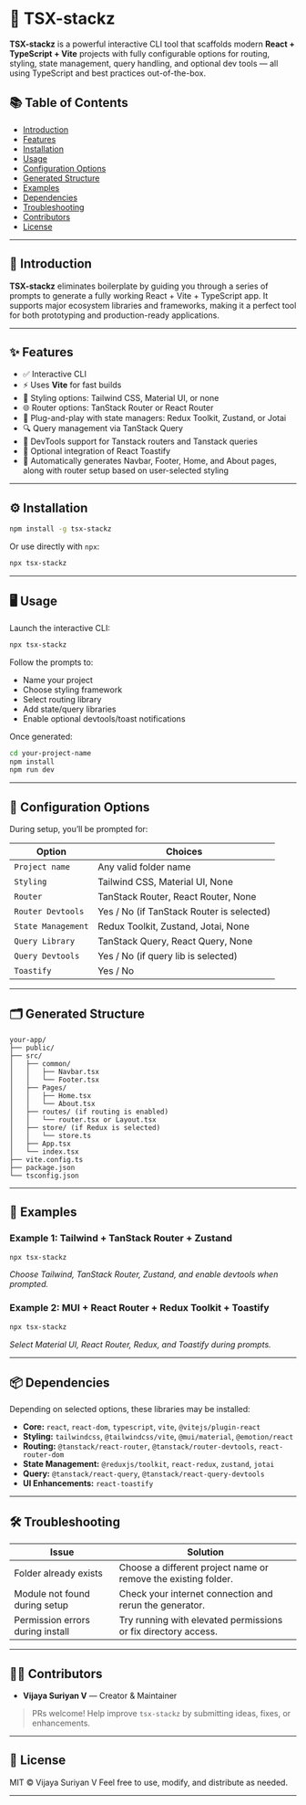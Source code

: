
# 🚀 TSX-stackz

**TSX-stackz** is a powerful interactive CLI tool that scaffolds modern **React + TypeScript + Vite** projects with fully configurable options for routing, styling, state management, query handling, and optional dev tools — all using TypeScript and best practices out-of-the-box.


## 📚 Table of Contents

* [Introduction](#-introduction)
* [Features](#-features)
* [Installation](#-installation)
* [Usage](#-usage)
* [Configuration Options](#-configuration-options)
* [Generated Structure](#-generated-structure)
* [Examples](#-examples)
* [Dependencies](#-dependencies)
* [Troubleshooting](#-troubleshooting)
* [Contributors](#-contributors)
* [License](#-license)

---

## 📖 Introduction

**TSX-stackz** eliminates boilerplate by guiding you through a series of prompts to generate a fully working React + Vite + TypeScript app. It supports major ecosystem libraries and frameworks, making it a perfect tool for both prototyping and production-ready applications.

---

## ✨ Features

* ✅ Interactive CLI 
* ⚡ Uses **Vite** for fast builds
* 🎨 Styling options: Tailwind CSS, Material UI, or none
* 🌐 Router options: TanStack Router or React Router
* 🔌 Plug-and-play with state managers: Redux Toolkit, Zustand, or Jotai
* 🔍 Query management via TanStack Query
* 🧪 DevTools support for Tanstack routers and Tanstack queries
* 🔔 Optional integration of React Toastify
* 🧩 Automatically generates Navbar, Footer, Home, and About pages, along with router setup based on user-selected styling

---

## ⚙️ Installation

```bash
npm install -g tsx-stackz
```

Or use directly with `npx`:

```bash
npx tsx-stackz
```

---

## 🖥️ Usage

Launch the interactive CLI:

```bash
npx tsx-stackz
```

Follow the prompts to:

* Name your project
* Choose styling framework
* Select routing library
* Add state/query libraries
* Enable optional devtools/toast notifications

Once generated:

```bash
cd your-project-name
npm install
npm run dev
```

---

## 🧩 Configuration Options

During setup, you’ll be prompted for:

| Option             | Choices                                   |
| ------------------ | ----------------------------------------- |
| `Project name`     | Any valid folder name                     |
| `Styling`          | Tailwind CSS, Material UI, None           |
| `Router`           | TanStack Router, React Router, None       |
| `Router Devtools`  | Yes / No (if TanStack Router is selected) |
| `State Management` | Redux Toolkit, Zustand, Jotai, None       |
| `Query Library`    | TanStack Query, React Query, None         |
| `Query Devtools`   | Yes / No (if query lib is selected)       |
| `Toastify`         | Yes / No                                  |

---

## 🗂️ Generated Structure

```
your-app/
├── public/
├── src/
│   ├── common/
│   │   ├── Navbar.tsx
│   │   └── Footer.tsx
│   ├── Pages/
│   │   ├── Home.tsx
│   │   └── About.tsx
│   ├── routes/ (if routing is enabled)
│   │   └── router.tsx or Layout.tsx
│   ├── store/ (if Redux is selected)
│   │   └── store.ts
│   ├── App.tsx
│   └── index.tsx
├── vite.config.ts
├── package.json
└── tsconfig.json
```

---

## 🧪 Examples

### Example 1: Tailwind + TanStack Router + Zustand

```bash
npx tsx-stackz
```

*Choose Tailwind, TanStack Router, Zustand, and enable devtools when prompted.*

### Example 2: MUI + React Router + Redux Toolkit + Toastify

```bash
npx tsx-stackz
```

*Select Material UI, React Router, Redux, and Toastify during prompts.*

---

## 📦 Dependencies

Depending on selected options, these libraries may be installed:

* **Core:** `react`, `react-dom`, `typescript`, `vite`, `@vitejs/plugin-react`
* **Styling:** `tailwindcss`, `@tailwindcss/vite`, `@mui/material`, `@emotion/react`
* **Routing:** `@tanstack/react-router`, `@tanstack/router-devtools`, `react-router-dom`
* **State Management:** `@reduxjs/toolkit`, `react-redux`, `zustand`, `jotai`
* **Query:** `@tanstack/react-query`, `@tanstack/react-query-devtools`
* **UI Enhancements:** `react-toastify`

---

## 🛠️ Troubleshooting

| Issue                            | Solution                                                       |
| -------------------------------- | -------------------------------------------------------------- |
| Folder already exists            | Choose a different project name or remove the existing folder. |
| Module not found during setup    | Check your internet connection and rerun the generator.        |
| Permission errors during install | Try running with elevated permissions or fix directory access. |

---

## 👨‍💻 Contributors

* **Vijaya Suriyan V** — Creator & Maintainer

> PRs welcome! Help improve `tsx-stackz` by submitting ideas, fixes, or enhancements.

---

## 📄 License

MIT © Vijaya Suriyan V
Feel free to use, modify, and distribute as needed.

---

